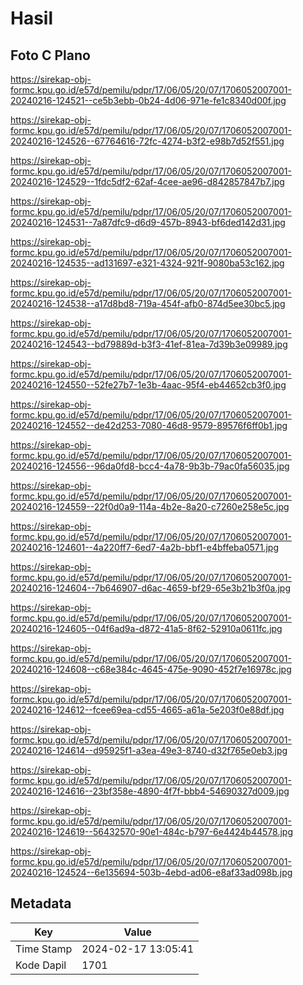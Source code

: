 # Hasil

## Foto C Plano

https://sirekap-obj-formc.kpu.go.id/e57d/pemilu/pdpr/17/06/05/20/07/1706052007001-20240216-124521--ce5b3ebb-0b24-4d06-971e-fe1c8340d00f.jpg

https://sirekap-obj-formc.kpu.go.id/e57d/pemilu/pdpr/17/06/05/20/07/1706052007001-20240216-124526--67764616-72fc-4274-b3f2-e98b7d52f551.jpg

https://sirekap-obj-formc.kpu.go.id/e57d/pemilu/pdpr/17/06/05/20/07/1706052007001-20240216-124529--1fdc5df2-62af-4cee-ae96-d842857847b7.jpg

https://sirekap-obj-formc.kpu.go.id/e57d/pemilu/pdpr/17/06/05/20/07/1706052007001-20240216-124531--7a87dfc9-d6d9-457b-8943-bf6ded142d31.jpg

https://sirekap-obj-formc.kpu.go.id/e57d/pemilu/pdpr/17/06/05/20/07/1706052007001-20240216-124535--ad131697-e321-4324-921f-9080ba53c162.jpg

https://sirekap-obj-formc.kpu.go.id/e57d/pemilu/pdpr/17/06/05/20/07/1706052007001-20240216-124538--a17d8bd8-719a-454f-afb0-874d5ee30bc5.jpg

https://sirekap-obj-formc.kpu.go.id/e57d/pemilu/pdpr/17/06/05/20/07/1706052007001-20240216-124543--bd79889d-b3f3-41ef-81ea-7d39b3e09989.jpg

https://sirekap-obj-formc.kpu.go.id/e57d/pemilu/pdpr/17/06/05/20/07/1706052007001-20240216-124550--52fe27b7-1e3b-4aac-95f4-eb44652cb3f0.jpg

https://sirekap-obj-formc.kpu.go.id/e57d/pemilu/pdpr/17/06/05/20/07/1706052007001-20240216-124552--de42d253-7080-46d8-9579-89576f6ff0b1.jpg

https://sirekap-obj-formc.kpu.go.id/e57d/pemilu/pdpr/17/06/05/20/07/1706052007001-20240216-124556--96da0fd8-bcc4-4a78-9b3b-79ac0fa56035.jpg

https://sirekap-obj-formc.kpu.go.id/e57d/pemilu/pdpr/17/06/05/20/07/1706052007001-20240216-124559--22f0d0a9-114a-4b2e-8a20-c7260e258e5c.jpg

https://sirekap-obj-formc.kpu.go.id/e57d/pemilu/pdpr/17/06/05/20/07/1706052007001-20240216-124601--4a220ff7-6ed7-4a2b-bbf1-e4bffeba0571.jpg

https://sirekap-obj-formc.kpu.go.id/e57d/pemilu/pdpr/17/06/05/20/07/1706052007001-20240216-124604--7b646907-d6ac-4659-bf29-65e3b21b3f0a.jpg

https://sirekap-obj-formc.kpu.go.id/e57d/pemilu/pdpr/17/06/05/20/07/1706052007001-20240216-124605--04f6ad9a-d872-41a5-8f62-52910a0611fc.jpg

https://sirekap-obj-formc.kpu.go.id/e57d/pemilu/pdpr/17/06/05/20/07/1706052007001-20240216-124608--c68e384c-4645-475e-9090-452f7e16978c.jpg

https://sirekap-obj-formc.kpu.go.id/e57d/pemilu/pdpr/17/06/05/20/07/1706052007001-20240216-124612--fcee69ea-cd55-4665-a61a-5e203f0e88df.jpg

https://sirekap-obj-formc.kpu.go.id/e57d/pemilu/pdpr/17/06/05/20/07/1706052007001-20240216-124614--d95925f1-a3ea-49e3-8740-d32f765e0eb3.jpg

https://sirekap-obj-formc.kpu.go.id/e57d/pemilu/pdpr/17/06/05/20/07/1706052007001-20240216-124616--23bf358e-4890-4f7f-bbb4-54690327d009.jpg

https://sirekap-obj-formc.kpu.go.id/e57d/pemilu/pdpr/17/06/05/20/07/1706052007001-20240216-124619--56432570-90e1-484c-b797-6e4424b44578.jpg

https://sirekap-obj-formc.kpu.go.id/e57d/pemilu/pdpr/17/06/05/20/07/1706052007001-20240216-124524--6e135694-503b-4ebd-ad06-e8af33ad098b.jpg


## Metadata

| Key        | Value               |
| ---------- | ------------------- |
| Time Stamp | 2024-02-17 13:05:41 |
| Kode Dapil | 1701                |



